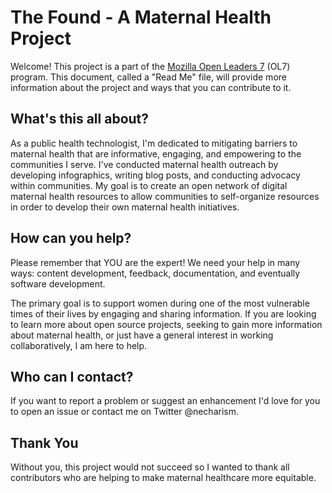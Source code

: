 # The Found - A Maternal Health Project

Welcome! This project is a part of the [Mozilla Open Leaders 7](https://foundation.mozilla.org/en/opportunity/mozilla-open-leaders/) (OL7) program. This document, called a "Read Me" file, will provide more information about the project and ways that you can contribute to it.

## What's this all about?

As a public health technologist, I'm dedicated to mitigating barriers to maternal health that are informative, engaging, and empowering to the communities I serve. I've conducted maternal health outreach by developing infographics, writing blog posts, and conducting advocacy within communities. My goal is to create an open network of digital maternal health resources to allow communities to self-organize resources in order to develop their own maternal health initiatives.

## How can you help?

Please remember that YOU are the expert! We need your help in many ways: content development, feedback, documentation, and eventually software development.

The primary goal is to support women during one of the most vulnerable times of their lives by engaging and sharing information. If you are looking to learn more about open source projects, seeking to gain more information about maternal health, or just have a general interest in working collaboratively, I am here to help.

## Who can I contact?
If you want to report a problem or suggest an enhancement I'd love for you to open an issue or contact me on Twitter @necharism.

## Thank You
Without you, this project would not succeed so I wanted to thank all contributors who are helping to make maternal healthcare more equitable.
